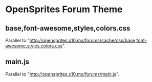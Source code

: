 # OpenSprites Forum Theme
## base,font-awesome,styles,colors.css
Parallel to "http://opensprites.x10.mx/forums/cache/css/base,font-awesome,styles,colors.css".
## main.js
Parallel to "http://opensprites.x10.mx/forums/main.js".
